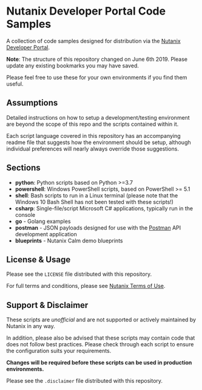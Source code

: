# Nutanix Developer Portal Code Samples

A collection of code samples designed for distribution via the [Nutanix Developer Portal](https://www.nutanix.dev).

**Note**: The structure of this repository changed on June 6th 2019.  Please update any existing bookmarks you may have saved.

Please feel free to use these for your own environments if you find them useful.

## Assumptions

Detailed instructions on how to setup a development/testing environment are beyond the scope of this repo and the scripts contained within it.

Each script language covered in this repository has an accompanying readme file that suggests how the environment should be setup, although individual preferences will nearly always override those suggestions.

## Sections

- **python**: Python scripts based on Python >=3.7
- **powershell**: Windows PowerShell scripts, based on PowerShell >= 5.1
- **shell**: Bash scripts to run in a Linux terminal (please note that the Windows 10 Bash Shell has not been tested with these scripts!)
- **csharp**: Single-file/script Microsoft C# applications, typically run in the console
- **go** - Golang examples
- **postman** - JSON payloads designed for use with the [Postman](https://getpostman.com) API development application
- **blueprints** - Nutanix Calm demo blueprints

## License & Usage

Please see the `LICENSE` file distributed with this repository.

For full terms and conditions, please see [Nutanix Terms of Use](https://www.nutanix.com/legal/terms-of-use).

## Support & Disclaimer

These scripts are *unofficial* and are not supported or actively maintained by Nutanix in any way.

In addition, please also be advised that these scripts may contain code that does not follow best practices.  Please check through each script to ensure the configuration suits your requirements.

**Changes will be required before these scripts can be used in production environments.**

Please see the `.disclaimer` file distributed with this repository.
